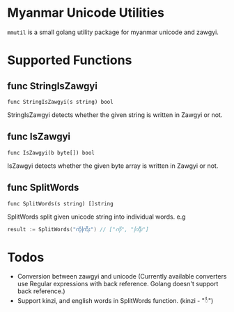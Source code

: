 # Myanmar Unicode Utilities

```mmutil``` is a small golang utility package for myanmar unicode and zawgyi.

# Supported Functions
## func **StringIsZawgyi**

```func StringIsZawgyi(s string) bool```

StringIsZawgyi detects whether the given string is written in Zawgyi or not.

## func **IsZawgyi**

```func IsZawgyi(b byte[]) bool```

IsZawgyi detects whether the given byte array is written in Zawgyi or not.

## func **SplitWords**

```func SplitWords(s string) []string```

SplitWords split given unicode string into individual words. e.g

```go
result := SplitWords("ကိုကြီး") // ["ကို", "ကြီး"]
```

# Todos
- Conversion between zawgyi and unicode (Currently available converters use Regular expressions with back reference. Golang doesn't support back reference.)
- Support kinzi, and english words in SplitWords function. (kinzi - "င်္")